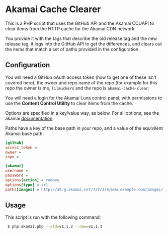 # Akamai Cache Clearer

This is a PHP script that uses the GitHub API and the Akamai CCUAPI to clear items from the HTTP cache for the Akamai CDN network.

You provide it with the tags that describe the old release tag and the new release tag, it logs into the GitHub API to get the differences, and clears out the items that match a set of paths provided in the configuration.

## Configuration
You will need a GitHub oAuth access token (how to get one of these isn't covered here), the owner and repo name of the repo (for example for this repo the owner is me, `lilmuckers` and the repo is `akamai-cache-clear`.

You will need a login for the Akamai Luna control panel, with permissions to use the **Content Control Utility** to clear items from the cache.

Options are specified in a key/value way, as below. For all options; see the akamai [documentation](http://drupal.org/files/issues/Content_Control_Interfaces.pdf).

Paths have a key of the base path in your repo, and a value of the equivilent Akamai base path.
```ini
[github]
access_token = 
owner = 
repo = 

[akamai]
username = 
password = 
options[action] = remove
options[type] = arl
paths[images] = http://a9.g.akamai.net/7/2/3/4/www.example.com/images/
```

## Usage
This script is run with the following command:
```bash
 $ php akamai.php --old=v1.1.2 --new=v1.1.3
```
